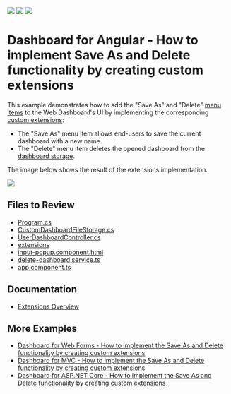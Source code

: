 <!-- default badges list -->
![](https://img.shields.io/endpoint?url=https://codecentral.devexpress.com/api/v1/VersionRange/264201581/23.2.3%2B)
[![](https://img.shields.io/badge/Open_in_DevExpress_Support_Center-FF7200?style=flat-square&logo=DevExpress&logoColor=white)](https://supportcenter.devexpress.com/ticket/details/T890260)
[![](https://img.shields.io/badge/📖_How_to_use_DevExpress_Examples-e9f6fc?style=flat-square)](https://docs.devexpress.com/GeneralInformation/403183)
<!-- default badges end -->

# Dashboard for Angular - How to implement Save As and Delete functionality by creating custom extensions

This example demonstrates how to add the "Save As" and "Delete" [menu items](https://docs.devexpress.com/Dashboard/117444) to the Web Dashboard's UI by implementing the corresponding [custom extensions](https://docs.devexpress.com/Dashboard/117543):

* The "Save As" menu item allows end-users to save the current dashboard with a new name.
* The "Delete" menu item deletes the opened dashboard from the [dashboard storage](https://docs.devexpress.com/Dashboard/116299).

The image below shows the result of the extensions implementation.

![](readme.png)

## Files to Review

- [Program.cs](asp-net-core-server/Program.cs)
- [CustomDashboardFileStorage.cs](asp-net-core-server/CustomDashboardFileStorage.cs)
- [UserDashboardController.cs](asp-net-core-server/Controllers/UserDashboardController.cs)
- [extensions](dashboard-angular-app/src/app/extensions)
- [input-popup.component.html](dashboard-angular-app/src/app/input-popup.component.html)
- [delete-dashboard.service.ts](dashboard-angular-app/src/app/delete-dashboard.service.ts)
- [app.component.ts](dashboard-angular-app/src/app/app.component.ts)

## Documentation

- [Extensions Overview](https://docs.devexpress.com/Dashboard/117543/web-dashboard/ui-elements-and-customization/extensions-overview)

## More Examples

- [Dashboard for Web Forms - How to implement the Save As and Delete functionality by creating custom extensions](https://github.com/DevExpress-Examples/web-dashboard-how-to-implement-save-as-and-delete-by-creating-custom-extensions-t466761)
- [Dashboard for MVC - How to implement the Save As and Delete functionality by creating custom extensions](https://github.com/DevExpress-Examples/mvc-dashboard-how-to-define-extensions-providing-the-save-as-and-delete-functionality-t504201)
- [Dashboard for ASP.NET Core - How to implement the Save As and Delete functionality by creating custom extensions](https://github.com/DevExpress-Examples/aspnet-core-dashboard-how-to-implement-the-save-as-and-delete-functionality-by-creating-cu-t601084)

